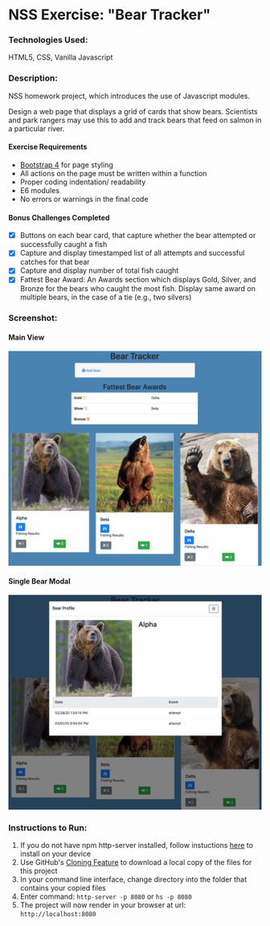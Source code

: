 # NSS Exercise: "Bear Tracker"

### Technologies Used:
HTML5, CSS, Vanilla Javascript

### Description:
NSS homework project, which introduces the use of Javascript modules.

Design a web page that displays a grid of cards that show bears.  Scientists and park rangers may use this to add and track bears that feed on salmon in a particular river.

#### Exercise Requirements
* [Bootstrap 4](https://getbootstrap.com/docs/4.0/getting-started/introduction/) for page styling
* All actions on the page must be written within a function
* Proper coding indentation/ readability
* E6 modules
* No errors or warnings in the final code

#### Bonus Challenges Completed
- [x] Buttons on each bear card, that capture whether the bear attempted or successfully caught a fish
- [x] Capture and display timestamped list of all attempts and successful catches for that bear
- [x] Capture and display number of total fish caught
- [x] Fattest Bear Award: An Awards section which displays Gold, Silver, and Bronze for the bears who caught the most fish.  Display same award on multiple bears, in the case of a tie (e.g., two silvers)

### Screenshot:
#### Main View
![screenshot](screenshots/screenshot-bonus-main-collapsed.png)
#### Single Bear Modal
![screenshot](screenshots/screenshot-main-modal.png)

### Instructions to Run:
1. If you do not have npm http-server installed, follow instuctions [here](https://www.npmjs.com/package/http-server) to install on your device
1. Use GitHub's [Cloning Feature](https://help.github.com/en/github/creating-cloning-and-archiving-repositories/cloning-a-repository) to download a local copy of the files for this project
1. In your command line interface, change directory into the folder that contains your copied files
1. Enter command: `http-server -p 8080` or `hs -p 8080`
1. The project will now render in your browser at url: `http://localhost:8080`
